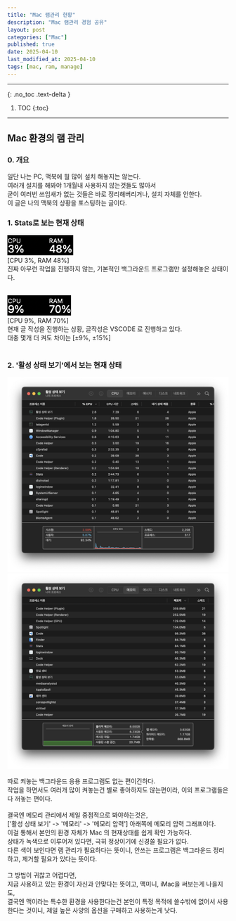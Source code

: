 ```yaml
---
title: "Mac 램관리 현황"
description: "Mac 램관리 경험 공유"
layout: post
categories: ["Mac"]
published: true
date: 2025-04-10
last_modified_at: 2025-04-10
tags: [mac, ram, manage]
---
```

---
{: .no_toc .text-delta }

1. TOC
{:toc}
---

<!-- 글의 제목은 ##
    나머지 큰 제목은 ###
    이후 나머지는 3개이상 -->

## Mac 환경의 램 관리

### 0. 개요
일단 나는 PC, 맥북에 뭘 많이 설치 해놓지는 않는다.<br>
여러개 설치를 해봐야 1개월내 사용하지 않는것들도 많아서<br>
굳이 여러번 쓰임새가 없는 것들은 바로 정리해버리거나, 설치 자체를 안한다.<br>
이 글은 나의 맥북의 상황을 포스팅하는 글이다.
<br>

### 1. Stats로 보는 현재 상태
![mac-ram-manage-1](/assets/img/2025-04-10-mac-ram-manage-1.png)<br>
[CPU 3%, RAM 48%]<br>
진짜 아무런 작업을 진행하지 않는, 기본적인 백그라운드 프로그램만 설정해놓은 상태이다.<br>
<br>

![mac-ram-manage-2](/assets/img/2025-04-10-mac-ram-manage-2.png)<br>
[CPU 9%, RAM 70%]<br>
현재 글 작성을 진행하는 상황, 글작성은 VSCODE 로 진행하고 있다.<br>
대충 몇개 더 켜도 차이는 [±9%, ±15%]<br>
<br>

### 2. '활성 상태 보기'에서 보는 현재 상태
<div class = 'image-gallery'>
    <img src ='/assets/img/2025-04-10-mac-ram-manage-3.png' alt='mac-ram-manage-3'>
    <img src ='/assets/img/2025-04-10-mac-ram-manage-4.png' alt='mac-ram-manage-4'>
</div>

따로 켜놓는 백그라운드 응용 프로그램도 없는 편이긴하다.<br>
작업을 하면서도 여러개 많이 켜놓는건 별로 좋아하지도 않는편이라, 이외 프로그램들은 다 꺼놓는 편이다.<br>
<br>
결국엔 메모리 관리에서 제일 중점적으로 봐야하는것은,<br>
['활성 상태 보기' -> '메모리' -> '메모리 압력'] 아래쪽에 메모리 압력 그래프이다.<br>
이걸 통해서 본인의 환경 자체가 Mac 의 현재상태를 쉽게 확인 가능하다.<br>
상태가 녹색으로 이루어져 있다면, 극히 정상이기에 신경쓸 필요가 없다.<br>
다른 색이 보인다면 램 관리가 필요하다는 뜻이니, 안쓰는 프로그램은 백그라운드 정리하고, 제거할 필요가 있다는 뜻이다.<br>
<br>
그 방법이 귀찮고 어렵다면,<br>
지금 사용하고 있는 환경이 자신과 안맞다는 뜻이고, 맥미니, iMac을 써보는게 나을지도,<br>
결국엔 맥이라는 특수한 환경을 사용한다는건 본인이 특정 목적에 쓸수밖에 없어서 사용한다는 것이니, 제일 높은 사양의 옵션을 구매하고 사용하는게 낫다.<br>
<br>
<br>
